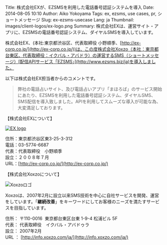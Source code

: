 Title: 株式会社EXが、EZSMSを利用した電話番号認証システムを導入
Date: 2014-08-05 10:10
Author: Aiko Yokoyama
Tags: ex, ezsms, use cases, pr, ショートメッセージ
Slug: ex-ezsms-usecase
Lang: ja
Thumbnail: images/client-logos/ex-logo.png
Summary: 株式会社EXは、運営サイト・アプリに、EZSMSの電話番号認証システム、ダイヤルSMSを導入しています。


株式会社EX、(本社:東京都渋谷区、代表取締役
小野順季、[http://ex-corp.co.jp/](http://ex-corp.co.jp/))は、この度株式会社Xoxzo（本社：東京都台東区、代表取締役：イクバル・アバドラ）の運営するSMS（ショートメッセージ）[配信APIサービス「EZSMS」](http://www.ezsms.biz/ja)を導入しました。

以下は株式会社EX担当者からのコメントです。

> 弊社の電話占いサイト、及び電話占いアプリ「まほろば」のサービス開始にあたり、EZSMSを利用した電話番号認証システム、ダイヤルSMS、SMS配信を導入致しました。APIを利用してスムーズな導入が可能な為、大変満足しております。


【株式会社EXについて】

[![EX logo]({filename}/images/client-logos/ex-logo.png "株式会社EX")](http://ex-corp.co.jp/)

住所：東京都渋谷区東3-25-3-312  
電話：03-5774-6687  
代表：代表取締役　小野順季  
設立：２００８年７月  
URL：[http://ex-corp.co.jp/](http://ex-corp.co.jp/)


【株式会社Xoxzoについて】

![Xoxzoロゴ]({filename}/images/xoxzo-logo-02.png)

Xoxzoは、2007年2月に設立以来SMS技術を中心に自社サービスを開発、運営をしています。「**継続改善**」をキーワードにしてお客様のニーズを満たすサービスを目指しています。

住所： 〒110-0016  東京都台東区台東 1-9-4 松浦ビル 5F  
代表： 代表取締役　イクバル・アバドゥラ  
設立： 2007年2月  
URL ： [http://info.xoxzo.com/ja/](http://info.xoxzo.com/ja/)

